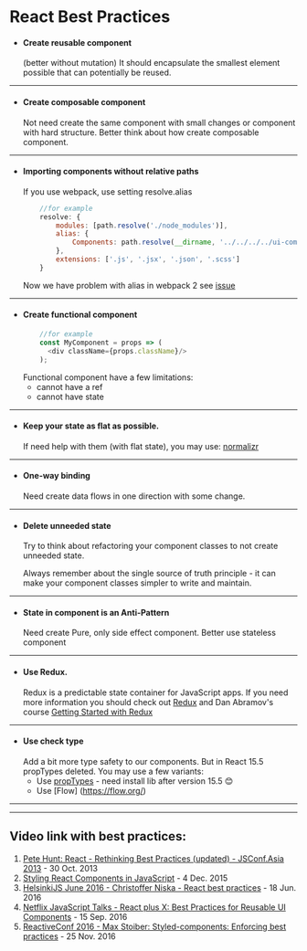 # React Best Practices
- #### Create reusable component
   (better without mutation)
   It should encapsulate the smallest element possible that can potentially be reused.

 ***

- #### Create composable component
     Not need create the same component with small changes or component with hard structure. Better think about how create composable component.
 ***

- #### Importing components without relative paths
    If you use webpack, use setting resolve.alias

    ```javascript
        //for example
        resolve: {
            modules: [path.resolve('./node_modules')],
            alias: {
                Components: path.resolve(__dirname, '../../../../ui-component/component')
            },
            extensions: ['.js', '.jsx', '.json', '.scss']
        }
    ```
    Now we have problem with alias in webpack 2 see [issue](https://github.com/webpack/webpack/issues/4160#issuecomment-281236136)
***
- #### Create functional component
  ```javascript
      //for example
      const MyComponent = props => (
        <div className={props.className}/>
      );
  ```
  Functional component have a few limitations:
    - cannot have a ref
    - cannot have state

***

- #### Keep your state as flat as possible.
   If need help with them (with flat state), you may use: [normalizr](https://github.com/paularmstrong/normalizr)

***

- #### One-way binding
   Need create data flows in one direction with some change.

***

- #### Delete unneeded state
   Try to think about refactoring your component classes to not create unneeded state.

   Always remember about the single source of truth principle - it can make your component classes simpler to write and maintain.

***

- #### State in component is an Anti-Pattern
   Need create Pure, only side effect component. Better use stateless component
***

- #### Use Redux.
   Redux is a predictable state container for JavaScript apps.
   If you need more information you should check out [Redux](https://github.com/reactjs/redux) and Dan Abramov's course [Getting Started with Redux](https://egghead.io/courses/getting-started-with-redux)

***

- #### Use check type
   Add a bit more type safety to our components.
   But in React 15.5 propTypes deleted. You may use a few variants:
    - Use [propTypes](https://github.com/reactjs/prop-types) - need install lib after version 15.5 :blush:
    - Use [Flow] (https://flow.org/)

***



___
## Video link with best practices:

1. [Pete Hunt: React - Rethinking Best Practices (updated) - JSConf.Asia 2013](https://www.youtube.com/watch?v=DgVS-zXgMTk) - 30 Oct. 2013
2. [Styling React Components in JavaScript](https://www.youtube.com/watch?v=0aBv8dsZs84) - 4 Dec. 2015
3. [HelsinkiJS June 2016 - Christoffer Niska - React best practices](https://www.youtube.com/watch?v=qtpRiGifpvY) - 18 Jun. 2016
4. [Netflix JavaScript Talks - React plus X: Best Practices for Reusable UI Components](https://www.youtube.com/watch?v=Yy7gFgETp0o) - 15 Sep. 2016
5. [ReactiveConf 2016 - Max Stoiber: Styled-components: Enforcing best practices](https://www.youtube.com/watch?v=jaqDA7Btm3c) - 25 Nov. 2016
